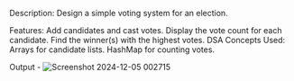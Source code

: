 Description:
Design a simple voting system for an election.

Features:
Add candidates and cast votes.
Display the vote count for each candidate.
Find the winner(s) with the highest votes.
DSA Concepts Used:
Arrays for candidate lists.
HashMap for counting votes.

Output - 
![Screenshot 2024-12-05 002715](https://github.com/user-attachments/assets/a8218c63-510b-4054-9381-4e18fb46f60e)


